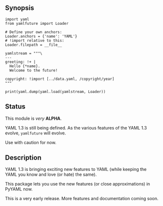 ## Synopsis
```
import yaml
from yamlfuture import Loader

# Define your own anchors:
Loader.anchors = {'name': 'YAML'}
# !import relative to this:
Loader.filepath = __file__

yamlstream = """\
---
greeting: !+ |
  Hello {*name}.
  Welcome to the future!

copyright: !import [../data.yaml, /copyright/year]
"""

print(yaml.dump(yaml.load(yamlstream, Loader))
```

## Status

This module is *very* **ALPHA**.

YAML 1.3 is still being defined.
As the various features of the YAML 1.3 evolve, `yamlfuture` will evolve.

Use with caution for now.

## Description

YAML 1.3 is bringing exciting new features to YAML (while keeping the YAML you
know and love (or hate) the same).

This package lets you use the new features (or close approximations) in PyYAML
now.

This is a very early release.
More features and documentation coming soon.
